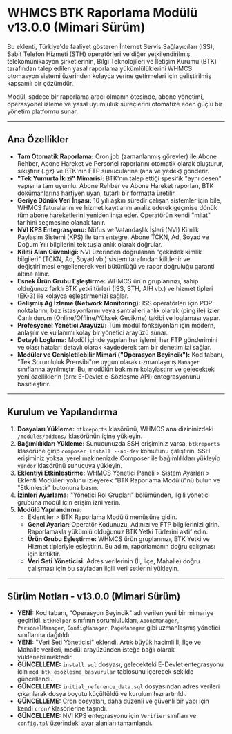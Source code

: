 # WHMCS BTK Raporlama Modülü v13.0.0 (Mimari Sürüm)

Bu eklenti, Türkiye'de faaliyet gösteren İnternet Servis Sağlayıcıları (ISS), Sabit Telefon Hizmeti (STH) operatörleri ve diğer yetkilendirilmiş telekomünikasyon şirketlerinin, Bilgi Teknolojileri ve İletişim Kurumu (BTK) tarafından talep edilen yasal raporlama yükümlülüklerini WHMCS otomasyon sistemi üzerinden kolayca yerine getirmeleri için geliştirilmiş kapsamlı bir çözümdür.

Modül, sadece bir raporlama aracı olmanın ötesinde, abone yönetimi, operasyonel izleme ve yasal uyumluluk süreçlerini otomatize eden güçlü bir yönetim platformu sunar.

---

## Ana Özellikler

- **Tam Otomatik Raporlama:** Cron job (zamanlanmış görevler) ile Abone Rehber, Abone Hareket ve Personel raporlarını otomatik olarak oluşturur, sıkıştırır (.gz) ve BTK'nın FTP sunucularına (ana ve yedek) gönderir.
- **"Tek Yumurta İkizi" Mimarisi:** BTK'nın talep ettiği spesifik "aynı desen" yapısına tam uyumlu. Abone Rehber ve Abone Hareket raporları, BTK dökümanlarına harfiyen uyan, tutarlı bir formatta üretilir.
- **Geriye Dönük Veri İnşası:** 10 yılı aşkın süredir çalışan sistemler için bile, WHMCS faturalarını ve hizmet kayıtlarını analiz ederek geçmişe dönük tüm abone hareketlerini yeniden inşa eder. Operatörün kendi "milat" tarihini seçmesine olanak tanır.
- **NVI KPS Entegrasyonu:** Nüfus ve Vatandaşlık İşleri (NVI) Kimlik Paylaşım Sistemi (KPS) ile tam entegre. Abone TCKN, Ad, Soyad ve Doğum Yılı bilgilerini tek tuşla anlık olarak doğrular.
- **Kilitli Alan Güvenliği:** NVI üzerinden doğrulanan "çekirdek kimlik bilgileri" (TCKN, Ad, Soyad vb.) sistem tarafından kilitlenir ve değiştirilmesi engellenerek veri bütünlüğü ve rapor doğruluğu garanti altına alınır.
- **Esnek Ürün Grubu Eşleştirme:** WHMCS ürün gruplarınızı, sahip olduğunuz farklı BTK yetki türleri (ISS, STH, AIH vb.) ve hizmet tipleri (EK-3) ile kolayca eşleştirmenizi sağlar.
- **Gelişmiş Ağ İzleme (Network Monitoring):** ISS operatörleri için POP noktalarını, baz istasyonlarını veya santralleri anlık olarak (ping ile) izler. Canlı durum (Online/Offline/Yüksek Gecikme) takibi ve loglaması yapar.
- **Profesyonel Yönetici Arayüzü:** Tüm modül fonksiyonları için modern, anlaşılır ve kullanımı kolay bir yönetici arayüzü sunar.
- **Detaylı Loglama:** Modül içinde yapılan her işlemi, her FTP gönderimini ve olası hataları detaylı olarak kaydederek tam bir denetim izi sağlar.
- **Modüler ve Genişletilebilir Mimari ("Operasyon Beyincik"):** Kod tabanı, "Tek Sorumluluk Prensibi"ne uygun olarak uzmanlaşmış `Manager` sınıflarına ayrılmıştır. Bu, modülün bakımını kolaylaştırır ve gelecekteki yeni özelliklerin (örn: E-Devlet e-Sözleşme API) entegrasyonunu basitleştirir.

---

## Kurulum ve Yapılandırma

1.  **Dosyaları Yükleme:** `btkreports` klasörünü, WHMCS ana dizininizdeki `/modules/addons/` klasörünün içine yükleyin.
2.  **Bağımlılıkları Yükleme:** Sunucunuzda SSH erişiminiz varsa, `btkreports` klasörüne girip `composer install --no-dev` komutunu çalıştırın. SSH erişiminiz yoksa, yerel makinenizde Composer ile bağımlılıkları yükleyip `vendor` klasörünü sunucuya yükleyin.
3.  **Eklentiyi Etkinleştirme:** WHMCS Yönetici Paneli > Sistem Ayarları > Eklenti Modülleri yolunu izleyerek "BTK Raporlama Modülü"nü bulun ve "Etkinleştir" butonuna basın.
4.  **İzinleri Ayarlama:** "Yönetici Rol Grupları" bölümünden, ilgili yönetici grubuna modül için erişim izni verin.
5.  **Modülü Yapılandırma:**
    *   Eklentiler > BTK Raporlama Modülü menüsüne gidin.
    *   **Genel Ayarlar:** Operatör Kodunuzu, Adınızı ve FTP bilgilerinizi girin. Raporlamakla yükümlü olduğunuz BTK Yetki Türlerini aktif edin.
    *   **Ürün Grubu Eşleştirme:** WHMCS ürün gruplarınızı, BTK Yetki ve Hizmet tipleriyle eşleştirin. Bu adım, raporlamanın doğru çalışması için kritiktir.
    *   **Veri Seti Yöneticisi:** Adres verilerinin (İl, İlçe, Mahalle) doğru çalışması için bu sayfadan ilgili veri setlerini yükleyin.

---

## Sürüm Notları - v13.0.0 (Mimari Sürüm)

- **YENİ:** Kod tabanı, "Operasyon Beyincik" adı verilen yeni bir mimariye geçirildi. `BtkHelper` sınıfının sorumlulukları, `AboneManager`, `PersonelManager`, `ConfigManager`, `PageManager` gibi uzmanlaşmış yönetici sınıflarına dağıtıldı.
- **YENİ:** "Veri Seti Yöneticisi" eklendi. Artık büyük hacimli İl, İlçe ve Mahalle verileri, modül arayüzünden isteğe bağlı olarak yüklenebilmektedir.
- **GÜNCELLEME:** `install.sql` dosyası, gelecekteki E-Devlet entegrasyonu için `mod_btk_esozlesme_basvurular` tablosunu içerecek şekilde güncellendi.
- **GÜNCELLEME:** `initial_reference_data.sql` dosyasından adres verileri çıkarılarak dosya boyutu küçültüldü ve kurulum hızı artırıldı.
- **GÜNCELLEME:** Cron dosyaları, daha düzenli ve güvenli bir yapı için kendi `cron/` klasörlerine taşındı.
- **GÜNCELLEME:** NVI KPS entegrasyonu için `Verifier` sınıfları ve `config.tpl` üzerindeki ayar alanları tamamlandı.